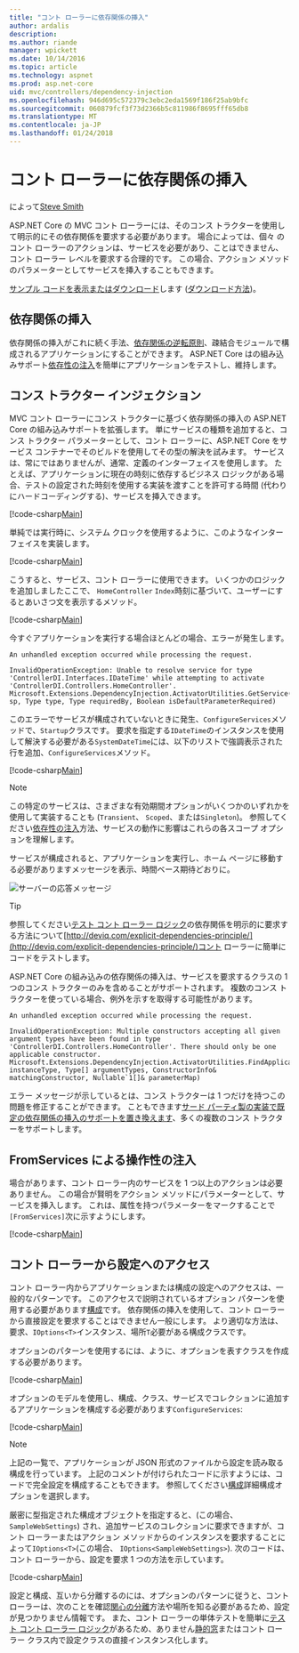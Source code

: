 ```yaml
---
title: "コント ローラーに依存関係の挿入"
author: ardalis
description: 
ms.author: riande
manager: wpickett
ms.date: 10/14/2016
ms.topic: article
ms.technology: aspnet
ms.prod: asp.net-core
uid: mvc/controllers/dependency-injection
ms.openlocfilehash: 946d695c572379c3ebc2eda1569f186f25ab9bfc
ms.sourcegitcommit: 060879fcf3f73d2366b5c811986f8695fff65db8
ms.translationtype: MT
ms.contentlocale: ja-JP
ms.lasthandoff: 01/24/2018
---
```

# <a name="dependency-injection-into-controllers"></a>コント ローラーに依存関係の挿入

<a name="dependency-injection-controllers"></a>

によって[Steve Smith](https://ardalis.com/)

ASP.NET Core の MVC コント ローラーには、そのコンス トラクターを使用して明示的にその依存関係を要求する必要があります。 場合によっては、個々 のコント ローラーのアクションは、サービスを必要があり、ことはできません、コント ローラー レベルを要求する合理的です。 この場合、アクション メソッドのパラメーターとしてサービスを挿入することもできます。

[サンプル コードを表示またはダウンロード](https://github.com/aspnet/Docs/tree/master/aspnetcore/mvc/controllers/dependency-injection/sample)します ([ダウンロード方法](xref:tutorials/index#how-to-download-a-sample))。

## <a name="dependency-injection"></a>依存関係の挿入

依存関係の挿入がこれに続く手法、[依存関係の逆転原則](http://deviq.com/dependency-inversion-principle/)、疎結合モジュールで構成されるアプリケーションにすることができます。 ASP.NET Core はの組み込みサポート[依存性の注入](../../fundamentals/dependency-injection.md)を簡単にアプリケーションをテストし、維持します。

## <a name="constructor-injection"></a>コンス トラクター インジェクション

MVC コント ローラーにコンス トラクターに基づく依存関係の挿入の ASP.NET Core の組み込みサポートを拡張します。 単にサービスの種類を追加すると、コンス トラクター パラメーターとして、コント ローラーに、ASP.NET Core をサービス コンテナーでそのビルドを使用してその型の解決を試みます。 サービスは、常にではありませんが、通常、定義のインターフェイスを使用します。 たとえば、アプリケーションに現在の時刻に依存するビジネス ロジックがある場合、テストの設定された時刻を使用する実装を渡すことを許可する時間 (代わりにハードコーディングする)、サービスを挿入できます。

[!code-csharp[Main](dependency-injection/sample/src/ControllerDI/Interfaces/IDateTime.cs)]


単純では実行時に、システム クロックを使用するように、このようなインターフェイスを実装します。

[!code-csharp[Main](dependency-injection/sample/src/ControllerDI/Services/SystemDateTime.cs)]


こうすると、サービス、コント ローラーに使用できます。 いくつかのロジックを追加しましたここで、 `HomeController` `Index`時刻に基づいて、ユーザーにするとあいさつ文を表示するメソッド。

[!code-csharp[Main](./dependency-injection/sample/src/ControllerDI/Controllers/HomeController.cs?highlight=8,10,12,17,18,19,20,21,22,23,24,25,26,27,28,29,30&range=1-31,51-52)]

今すぐアプリケーションを実行する場合ほとんどの場合、エラーが発生します。

```
An unhandled exception occurred while processing the request.

InvalidOperationException: Unable to resolve service for type 'ControllerDI.Interfaces.IDateTime' while attempting to activate 'ControllerDI.Controllers.HomeController'.
Microsoft.Extensions.DependencyInjection.ActivatorUtilities.GetService(IServiceProvider sp, Type type, Type requiredBy, Boolean isDefaultParameterRequired)
```

このエラーでサービスが構成されていないときに発生、`ConfigureServices`メソッドで、`Startup`クラスです。 要求を指定する`IDateTime`のインスタンスを使用して解決する必要がある`SystemDateTime`には、以下のリストで強調表示された行を追加、`ConfigureServices`メソッド。

[!code-csharp[Main](./dependency-injection/sample/src/ControllerDI/Startup.cs?highlight=4&range=26-27,42-44)]

> [!NOTE]
> この特定のサービスは、さまざまな有効期間オプションがいくつかのいずれかを使用して実装することも (`Transient`、 `Scoped`、または`Singleton`)。 参照してください[依存性の注入](../../fundamentals/dependency-injection.md)方法、サービスの動作に影響はこれらの各スコープ オプションを理解します。

サービスが構成されると、アプリケーションを実行し、ホーム ページに移動する必要がありますメッセージを表示、時間ベース期待どおりに。

![サーバーの応答メッセージ](dependency-injection/_static/server-greeting.png)

>[!TIP]
> 参照してください[テスト コント ローラー ロジック](testing.md)の依存関係を明示的に要求する方法について[http://deviq.com/explicit-dependencies-principle/](http://deviq.com/explicit-dependencies-principle/)コント ローラーに簡単にコードをテストします。

ASP.NET Core の組み込みの依存関係の挿入は、サービスを要求するクラスの 1 つのコンス トラクターのみを含めることがサポートされます。 複数のコンス トラクターを使っている場合、例外を示すを取得する可能性があります。

```
An unhandled exception occurred while processing the request.

InvalidOperationException: Multiple constructors accepting all given argument types have been found in type 'ControllerDI.Controllers.HomeController'. There should only be one applicable constructor.
Microsoft.Extensions.DependencyInjection.ActivatorUtilities.FindApplicableConstructor(Type instanceType, Type[] argumentTypes, ConstructorInfo& matchingConstructor, Nullable`1[]& parameterMap)
```

エラー メッセージが示しているとは、コンス トラクターは 1 つだけを持つこの問題を修正することができます。 こともできます[サード パーティ製の実装で既定の依存関係の挿入のサポートを置き換えます](../../fundamentals/dependency-injection.md#replacing-the-default-services-container)、多くの複数のコンス トラクターをサポートします。

## <a name="action-injection-with-fromservices"></a>FromServices による操作性の注入

場合があります、コント ローラー内のサービスを 1 つ以上のアクションは必要ありません。 この場合が賢明をアクション メソッドにパラメーターとして、サービスを挿入します。 これは、属性を持つパラメーターをマークすることで`[FromServices]`次に示すようにします。

[!code-csharp[Main](./dependency-injection/sample/src/ControllerDI/Controllers/HomeController.cs?highlight=1&range=33-38)]

## <a name="accessing-settings-from-a-controller"></a>コント ローラーから設定へのアクセス

コント ローラー内からアプリケーションまたは構成の設定へのアクセスは、一般的なパターンです。 このアクセスで説明されているオプション パターンを使用する必要があります[構成](xref:fundamentals/configuration/index)です。 依存関係の挿入を使用して、コント ローラーから直接設定を要求することはできません一般にします。 より適切な方法は、要求、`IOptions<T>`インスタンス、場所`T`必要がある構成クラスです。

オプションのパターンを使用するには、ように、オプションを表すクラスを作成する必要があります。

[!code-csharp[Main](dependency-injection/sample/src/ControllerDI/Model/SampleWebSettings.cs)]

オプションのモデルを使用し、構成、クラス、サービスでコレクションに追加するアプリケーションを構成する必要があります`ConfigureServices`:

[!code-csharp[Main](./dependency-injection/sample/src/ControllerDI/Startup.cs?highlight=3,4,5,6,9,16,19&range=14-44)]

> [!NOTE]
> 上記の一覧で、アプリケーションが JSON 形式のファイルから設定を読み取る構成を行っています。 上記のコメントが付けられたコードに示すようには、コードで完全設定を構成することもできます。 参照してください[構成](xref:fundamentals/configuration/index)詳細構成オプションを選択します。

厳密に型指定された構成オブジェクトを指定すると、(この場合、 `SampleWebSettings`) され、追加サービスのコレクションに要求できますが、コント ローラーまたはアクション メソッドからのインスタンスを要求することによって`IOptions<T>`(この場合、 `IOptions<SampleWebSettings>`). 次のコードは、コント ローラーから、設定を要求 1 つの方法を示しています。

[!code-csharp[Main](./dependency-injection/sample/src/ControllerDI/Controllers/SettingsController.cs?highlight=3,5,7&range=7-22)]

設定と構成、互いから分離するのには、オプションのパターンに従うと、コント ローラーは、次のことを確認[関心の分離](http://deviq.com/separation-of-concerns/)方法や場所を知る必要があるため、設定が見つかりません情報です。 また、コント ローラーの単体テストを簡単に[テスト コント ローラー ロジック](testing.md)があるため、ありません[静的窓](http://deviq.com/static-cling/)またはコント ローラー クラス内で設定クラスの直接インスタンス化します。
